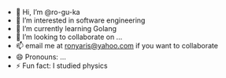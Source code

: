 - 👋 Hi, I’m @ro-gu-ka
- 👀 I’m interested in software engineering
- 🌱 I’m currently learning Golang
- 💞️ I’m looking to collaborate on ...
- 📫 email me at ronyaris@yahoo.com if you want to collaborate
- 😄 Pronouns: ...
- ⚡ Fun fact: I studied physics

<!---
ro-gu-ka/ro-gu-ka is a ✨ special ✨ repository because its `README.md` (this file) appears on your GitHub profile.
You can click the Preview link to take a look at your changes.
--->
